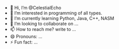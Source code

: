 - 👋 Hi, I’m @CelestialEcho
- 👀 I’m interested in programming of all types.
- 🌱 I’m currently learning Python, Java, C++, NASM
- 💞️ I’m looking to collaborate on ...
- 📫 How to reach me? write to ...
- 😄 Pronouns: ...
- ⚡ Fun fact: ...

<!---
CelestialEcho/CelestialEcho is a ✨ special ✨ repository because its `README.md` (this file) appears on your GitHub profile.
You can click the Preview link to take a look at your changes.
--->
